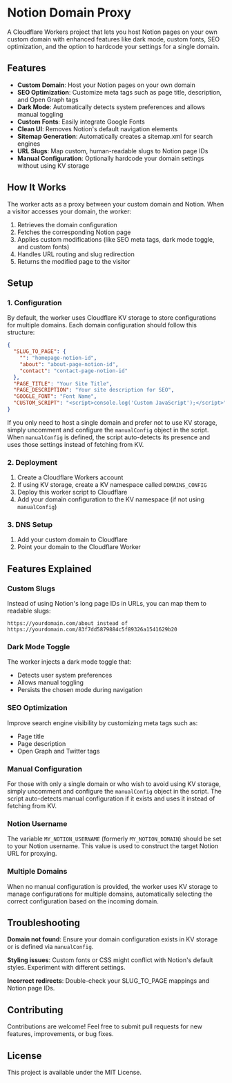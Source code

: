 # Notion Domain Proxy

A Cloudflare Workers project that lets you host Notion pages on your own custom domain with enhanced features like dark mode, custom fonts, SEO optimization, and the option to hardcode your settings for a single domain.

## Features

- **Custom Domain**: Host your Notion pages on your own domain
- **SEO Optimization**: Customize meta tags such as page title, description, and Open Graph tags
- **Dark Mode**: Automatically detects system preferences and allows manual toggling
- **Custom Fonts**: Easily integrate Google Fonts
- **Clean UI**: Removes Notion's default navigation elements
- **Sitemap Generation**: Automatically creates a sitemap.xml for search engines
- **URL Slugs**: Map custom, human-readable slugs to Notion page IDs
- **Manual Configuration**: Optionally hardcode your domain settings without using KV storage

## How It Works

The worker acts as a proxy between your custom domain and Notion. When a visitor accesses your domain, the worker:

1. Retrieves the domain configuration
2. Fetches the corresponding Notion page
3. Applies custom modifications (like SEO meta tags, dark mode toggle, and custom fonts)
4. Handles URL routing and slug redirection
5. Returns the modified page to the visitor

## Setup

### 1. Configuration

By default, the worker uses Cloudflare KV storage to store configurations for multiple domains. Each domain configuration should follow this structure:

```json
{
  "SLUG_TO_PAGE": {
    "": "homepage-notion-id",
    "about": "about-page-notion-id",
    "contact": "contact-page-notion-id"
  },
  "PAGE_TITLE": "Your Site Title",
  "PAGE_DESCRIPTION": "Your site description for SEO",
  "GOOGLE_FONT": "Font Name",
  "CUSTOM_SCRIPT": "<script>console.log('Custom JavaScript');</script>"
}
```

If you only need to host a single domain and prefer not to use KV storage, simply uncomment and configure the `manualConfig` object in the script. When `manualConfig` is defined, the script auto-detects its presence and uses those settings instead of fetching from KV.

### 2. Deployment

1. Create a Cloudflare Workers account
2. If using KV storage, create a KV namespace called `DOMAINS_CONFIG`
3. Deploy this worker script to Cloudflare
4. Add your domain configuration to the KV namespace (if not using `manualConfig`)

### 3. DNS Setup

1. Add your custom domain to Cloudflare
2. Point your domain to the Cloudflare Worker

## Features Explained

### Custom Slugs

Instead of using Notion's long page IDs in URLs, you can map them to readable slugs:

```
https://yourdomain.com/about instead of https://yourdomain.com/83f7dd5879884c5f89326a1541629b20
```

### Dark Mode Toggle

The worker injects a dark mode toggle that:
- Detects user system preferences
- Allows manual toggling
- Persists the chosen mode during navigation

### SEO Optimization

Improve search engine visibility by customizing meta tags such as:
- Page title
- Page description
- Open Graph and Twitter tags

### Manual Configuration

For those with only a single domain or who wish to avoid using KV storage, simply uncomment and configure the `manualConfig` object in the script. The script auto-detects manual configuration if it exists and uses it instead of fetching from KV.

### Notion Username

The variable `MY_NOTION_USERNAME` (formerly `MY_NOTION_DOMAIN`) should be set to your Notion username. This value is used to construct the target Notion URL for proxying.

### Multiple Domains

When no manual configuration is provided, the worker uses KV storage to manage configurations for multiple domains, automatically selecting the correct configuration based on the incoming domain.

## Troubleshooting

**Domain not found**: Ensure your domain configuration exists in KV storage or is defined via `manualConfig`.

**Styling issues**: Custom fonts or CSS might conflict with Notion's default styles. Experiment with different settings.

**Incorrect redirects**: Double-check your SLUG_TO_PAGE mappings and Notion page IDs.



## Contributing

Contributions are welcome! Feel free to submit pull requests for new features, improvements, or bug fixes.

## License

This project is available under the MIT License.